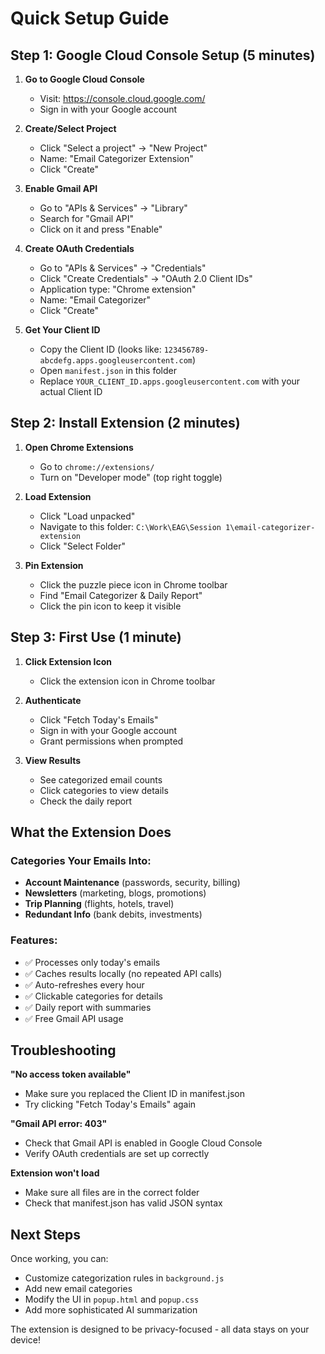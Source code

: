 # Quick Setup Guide

## Step 1: Google Cloud Console Setup (5 minutes)

1. **Go to Google Cloud Console**
   - Visit: https://console.cloud.google.com/
   - Sign in with your Google account

2. **Create/Select Project**
   - Click "Select a project" → "New Project"
   - Name: "Email Categorizer Extension"
   - Click "Create"

3. **Enable Gmail API**
   - Go to "APIs & Services" → "Library"
   - Search for "Gmail API"
   - Click on it and press "Enable"

4. **Create OAuth Credentials**
   - Go to "APIs & Services" → "Credentials"
   - Click "Create Credentials" → "OAuth 2.0 Client IDs"
   - Application type: "Chrome extension"
   - Name: "Email Categorizer"
   - Click "Create"

5. **Get Your Client ID**
   - Copy the Client ID (looks like: `123456789-abcdefg.apps.googleusercontent.com`)
   - Open `manifest.json` in this folder
   - Replace `YOUR_CLIENT_ID.apps.googleusercontent.com` with your actual Client ID

## Step 2: Install Extension (2 minutes)

1. **Open Chrome Extensions**
   - Go to `chrome://extensions/`
   - Turn on "Developer mode" (top right toggle)

2. **Load Extension**
   - Click "Load unpacked"
   - Navigate to this folder: `C:\Work\EAG\Session 1\email-categorizer-extension`
   - Click "Select Folder"

3. **Pin Extension**
   - Click the puzzle piece icon in Chrome toolbar
   - Find "Email Categorizer & Daily Report"
   - Click the pin icon to keep it visible

## Step 3: First Use (1 minute)

1. **Click Extension Icon**
   - Click the extension icon in Chrome toolbar

2. **Authenticate**
   - Click "Fetch Today's Emails"
   - Sign in with your Google account
   - Grant permissions when prompted

3. **View Results**
   - See categorized email counts
   - Click categories to view details
   - Check the daily report

## What the Extension Does

### Categories Your Emails Into:
- **Account Maintenance** (passwords, security, billing)
- **Newsletters** (marketing, blogs, promotions)  
- **Trip Planning** (flights, hotels, travel)
- **Redundant Info** (bank debits, investments)

### Features:
- ✅ Processes only today's emails
- ✅ Caches results locally (no repeated API calls)
- ✅ Auto-refreshes every hour
- ✅ Clickable categories for details
- ✅ Daily report with summaries
- ✅ Free Gmail API usage

## Troubleshooting

**"No access token available"**
- Make sure you replaced the Client ID in manifest.json
- Try clicking "Fetch Today's Emails" again

**"Gmail API error: 403"**
- Check that Gmail API is enabled in Google Cloud Console
- Verify OAuth credentials are set up correctly

**Extension won't load**
- Make sure all files are in the correct folder
- Check that manifest.json has valid JSON syntax

## Next Steps

Once working, you can:
- Customize categorization rules in `background.js`
- Add new email categories
- Modify the UI in `popup.html` and `popup.css`
- Add more sophisticated AI summarization

The extension is designed to be privacy-focused - all data stays on your device!



